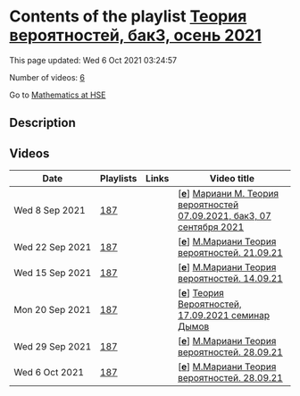 # Contents of the playlist [Теория вероятностей, бак3, осень 2021](https://www.youtube.com/playlist?list=PLq3E5oubNNoA2k6-lMkExFWkhzaTaZsfA)

This page updated: Wed 6 Oct 2021 03:24:57

Number of videos: [6](#videos)

Go to [Mathematics at HSE](../README.md)

## Description



## Videos

|Date|Playlists|Links|Video title|
|---|---|---|---|
| Wed&nbsp;8&nbsp;Sep&nbsp;2021 | [187](../playlists/187 "Теория вероятностей, бак3, осень 2021") |  | [[**e**](https://studio.youtube.com/video/ZBnh4GTx51Q/edit "Edit")] [Мариани М. Теория вероятностей 07.09.2021, бак3, 07 сентября 2021](https://www.youtube.com/watch?v=ZBnh4GTx51Q&list=PLq3E5oubNNoA2k6-lMkExFWkhzaTaZsfA) |
| Wed&nbsp;22&nbsp;Sep&nbsp;2021 | [187](../playlists/187 "Теория вероятностей, бак3, осень 2021") |  | [[**e**](https://studio.youtube.com/video/6Yz9qUoQlAU/edit "Edit")] [М.Мариани Теория вероятностей. 21.09.21](https://www.youtube.com/watch?v=6Yz9qUoQlAU&list=PLq3E5oubNNoA2k6-lMkExFWkhzaTaZsfA) |
| Wed&nbsp;15&nbsp;Sep&nbsp;2021 | [187](../playlists/187 "Теория вероятностей, бак3, осень 2021") |  | [[**e**](https://studio.youtube.com/video/ymqkdrBQxQM/edit "Edit")] [М.Мариани Теория вероятностей. 14.09.21](https://www.youtube.com/watch?v=ymqkdrBQxQM&list=PLq3E5oubNNoA2k6-lMkExFWkhzaTaZsfA) |
| Mon&nbsp;20&nbsp;Sep&nbsp;2021 | [187](../playlists/187 "Теория вероятностей, бак3, осень 2021") |  | [[**e**](https://studio.youtube.com/video/S8Br99-Er94/edit "Edit")] [Теория Вероятностей, 17.09.2021 семинар Дымов](https://www.youtube.com/watch?v=S8Br99-Er94&list=PLq3E5oubNNoA2k6-lMkExFWkhzaTaZsfA) |
| Wed&nbsp;29&nbsp;Sep&nbsp;2021 | [187](../playlists/187 "Теория вероятностей, бак3, осень 2021") |  | [[**e**](https://studio.youtube.com/video/s5nn76ty90Q/edit "Edit")] [М.Мариани Теория вероятностей. 28.09.21](https://www.youtube.com/watch?v=s5nn76ty90Q&list=PLq3E5oubNNoA2k6-lMkExFWkhzaTaZsfA) |
| Wed&nbsp;6&nbsp;Oct&nbsp;2021 | [187](../playlists/187 "Теория вероятностей, бак3, осень 2021") |  | [[**e**](https://studio.youtube.com/video/tduOORVDS7g/edit "Edit")] [М.Мариани Теория вероятностей. 28.09.21](https://www.youtube.com/watch?v=tduOORVDS7g&list=PLq3E5oubNNoA2k6-lMkExFWkhzaTaZsfA) |
